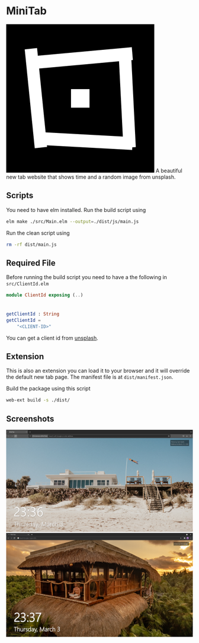 # MiniTab

![logo](./dist/img/minitab.png)
A beautiful new tab website that shows time and a random image from unsplash.

## Scripts

You need to have elm installed. Run the build script using

```bash
elm make ./src/Main.elm --output=./dist/js/main.js
```

Run the clean script using

```bash
rm -rf dist/main.js
```

## Required File

Before running the build script you need to have a the following in `src/ClientId.elm`

```elm
module ClientId exposing (..)


getClientId : String
getClientId =
    "<CLIENT-ID>"
```

You can get a client id from [unsplash](https://unsplash.com/developers).

## Extension

This is also an extension you can load it to your browser and it will override the default new tab page.
The manifest file is at `dist/manifest.json`.

Build the package using this script

```bash
web-ext build -s ./dist/
```

## Screenshots

![1](./screenshots/1.png)
![2](./screenshots/2.png)
